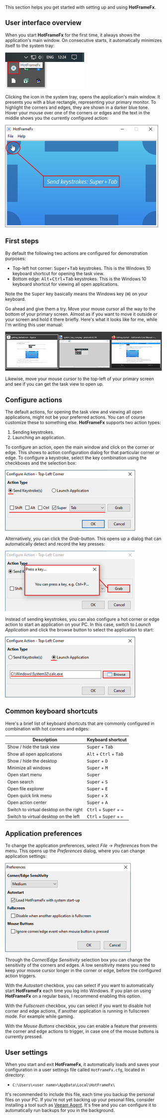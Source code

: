 This section helps you get started with setting up and using **HotFrameFx**.

## User interface overview

When you start **HotFrameFx** for the first time, it always shows the application's main window. On consecutive starts, it automatically minimizes itself to the system tray:

![](images/system_tray_icon.png)

Clicking the icon in the system tray, opens the application's main window. It presents you with a blue rectangle, representing your primary monitor. To highlight the corners and edges, they are shown in a darker blue tone. Hover your mouse over one of the corners or edges and the text in the middle shows you the currently configured action:

![](images/main_window_show_corner_action.png)

## First steps

By default the following two actions are configured for demonstration purposes:

* Top-left hot corner: <kbd>Super</kbd>+<kbd>Tab</kbd> keystrokes. This is the Windows 10 keyboard shortcut for opening the task view. 
* Bottom edge: <kbd>Alt</kbd>+<kbd>Ctrl</kbd>+<kbd>Tab</kbd> keystrokes. This is the Windows 10 keyboard shortcut for viewing all open applications.

Note the the <kbd>Super</kbd> key basically means the Windows key (<kbd>⊞</kbd>) on your keyboard. 

Go ahead and give them a try. Move your mouse cursor all the way to the bottom of your primary screen. Almost as if you want to move it outside or your screen and hold it there briefly. Here's what it looks like for me, while I'm writing this user manual:

![](images/open_apps_view.png)

Likewise, move your mouse cursor to the top-left of your primary screen and see if you can get the task view to open up.

## Configure actions

The default actions, for opening the task view and viewing all open applications, might not be your preferred actions. You can of course customize these to something else. **HotFrameFx** supports two action types:

1. Sending keystrokes.
2. Launching an application.

To configure an action, open the main window and click on the corner or edge. This shows to action configuration dialog for that particular corner or edge. To configure a keystroke, select the key combination using the checkboxes and the selection box:

![](images/configure_keystroke.png)

Alternatively, you can click the *Grab*-button. This opens up a dialog that can automatically detect and record the key presses:

![](images/grab_keystroke.png)

Instead of sending keystrokes, you can also configure a hot corner or edge action to start an application on your PC. In this case, switch to *Launch Application* and click the browse button to select the application to start:

![](images/configure_start_app.png)

## Common keyboard shortcuts

Here's a brief list of keyboard shortcuts that are commonly configured in combination with hot corners and edges:

| Description                            | Keyboard shortcut                                      |
| -------------------------------------- | ------------------------------------------------------ |
| Show / hide the task view              | <kbd>Super</kbd> + <kbd>Tab</kbd>                      |
| Show all open applications             | <kbd>Alt</kbd> + <kbd>Ctrl</kbd> + <kbd>Tab</kbd>      |
| Show / hide the desktop                | <kbd>Super</kbd> + <kbd>D</kbd>                        |
| Minimize all windows                   | <kbd>Super</kbd> + <kbd>M</kbd>                        |
| Open start menu                        | <kbd>Super</kbd>                                       |
| Open search                            | <kbd>Super</kbd> + <kbd>S</kbd>                        |
| Open file explorer                     | <kbd>Super</kbd> + <kbd>E</kbd>                        |
| Open quick link menu                   | <kbd>Super</kbd> + <kbd>X</kbd>                        |
| Open action center                     | <kbd>Super</kbd> + <kbd>A</kbd>                        |
| Switch to virtual desktop on the right | <kbd>Ctrl</kbd> + <kbd>Super</kbd> + <kbd>&rarr;</kbd> |
| Switch to virtual desktop on the left  | <kbd>Ctrl</kbd> + <kbd>Super</kbd> + <kbd>&larr;</kbd> |

## Application preferences

To change the application preferences, select *File* &rarr; *Preferences* from the menu. This opens up the *Preferences* dialog, where you can change application settings:

![](images/preferences_dialog.png)

Through the *Corner/Edge Sensitivity* selection box you can change the sensitivity of the corners and edges. A low sensitivity means you need to keep your mouse cursor longer in the corner or edge, before the configured action triggers. 

With the *Autostart* checkbox, you can select if you want to automatically start **HotFrameFx** each time you log into Windows. If you plan on using **HotFrameFx** on a regular basis, I recommend enabling this option.

With the *Fullscreen* checkbox, you can select if you want to disable hot corner and edge actions, if another application is running in fullscreen mode. For example while gaming.

With the *Mouse Buttons* checkbox, you can enable a feature that prevents the corner and edge actions to trigger, in case one of the mouse buttons is currently pressed.

## User settings

When you start and exit **HotFrameFx**, it automatically loads and saves your configuration in a user settings file called `HotFrameFx.cfg`, located in directory:

* `C:\Users\<user name>\AppData\Local\HotFrameFx\`

 It's recommended to include this file, each time you backup the personal files on your PC. If you're not yet backing up your pesonal files, consider installing a tool such as [Veeam Agent](https://www.veeam.com/windows-endpoint-server-backup-free.html). It's free and you can configure it to automatically run backups for you in the background.


